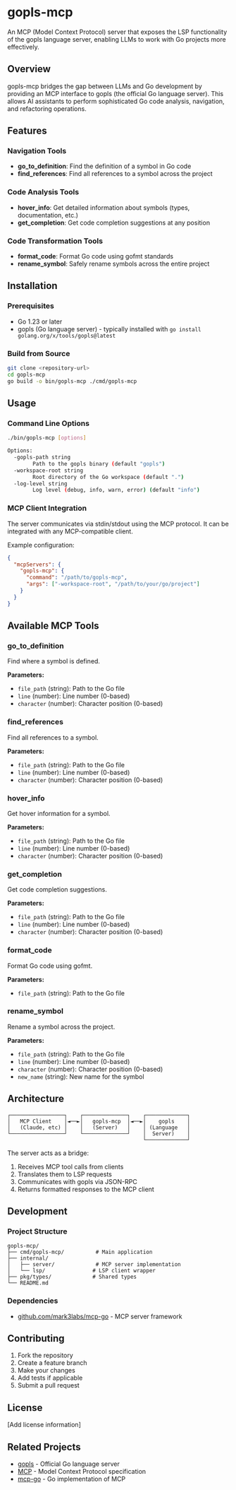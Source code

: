 # gopls-mcp

An MCP (Model Context Protocol) server that exposes the LSP functionality of the gopls language server, enabling LLMs to work with Go projects more effectively.

## Overview

gopls-mcp bridges the gap between LLMs and Go development by providing an MCP interface to gopls (the official Go language server). This allows AI assistants to perform sophisticated Go code analysis, navigation, and refactoring operations.

## Features

### Navigation Tools
- **go_to_definition**: Find the definition of a symbol in Go code
- **find_references**: Find all references to a symbol across the project

### Code Analysis Tools  
- **hover_info**: Get detailed information about symbols (types, documentation, etc.)
- **get_completion**: Get code completion suggestions at any position

### Code Transformation Tools
- **format_code**: Format Go code using gofmt standards
- **rename_symbol**: Safely rename symbols across the entire project

## Installation

### Prerequisites
- Go 1.23 or later
- gopls (Go language server) - typically installed with `go install golang.org/x/tools/gopls@latest`

### Build from Source
```bash
git clone <repository-url>
cd gopls-mcp
go build -o bin/gopls-mcp ./cmd/gopls-mcp
```

## Usage

### Command Line Options
```bash
./bin/gopls-mcp [options]

Options:
  -gopls-path string
        Path to the gopls binary (default "gopls")
  -workspace-root string
        Root directory of the Go workspace (default ".")
  -log-level string
        Log level (debug, info, warn, error) (default "info")
```

### MCP Client Integration

The server communicates via stdin/stdout using the MCP protocol. It can be integrated with any MCP-compatible client.

Example configuration:
```json
{
  "mcpServers": {
    "gopls-mcp": {
      "command": "/path/to/gopls-mcp",
      "args": ["-workspace-root", "/path/to/your/go/project"]
    }
  }
}
```

## Available MCP Tools

### go_to_definition
Find where a symbol is defined.

**Parameters:**
- `file_path` (string): Path to the Go file
- `line` (number): Line number (0-based)  
- `character` (number): Character position (0-based)

### find_references
Find all references to a symbol.

**Parameters:**
- `file_path` (string): Path to the Go file
- `line` (number): Line number (0-based)
- `character` (number): Character position (0-based)

### hover_info
Get hover information for a symbol.

**Parameters:**
- `file_path` (string): Path to the Go file
- `line` (number): Line number (0-based)
- `character` (number): Character position (0-based)

### get_completion
Get code completion suggestions.

**Parameters:**
- `file_path` (string): Path to the Go file
- `line` (number): Line number (0-based)
- `character` (number): Character position (0-based)

### format_code
Format Go code using gofmt.

**Parameters:**
- `file_path` (string): Path to the Go file

### rename_symbol
Rename a symbol across the project.

**Parameters:**
- `file_path` (string): Path to the Go file
- `line` (number): Line number (0-based)
- `character` (number): Character position (0-based)  
- `new_name` (string): New name for the symbol

## Architecture

```
┌─────────────────┐    ┌──────────────┐    ┌─────────────┐
│   MCP Client    │◄──►│   gopls-mcp  │◄──►│    gopls    │
│   (Claude, etc) │    │   (Server)   │    │ (Language   │
└─────────────────┘    └──────────────┘    │  Server)    │
                                           └─────────────┘
```

The server acts as a bridge:
1. Receives MCP tool calls from clients
2. Translates them to LSP requests
3. Communicates with gopls via JSON-RPC
4. Returns formatted responses to the MCP client

## Development

### Project Structure
```
gopls-mcp/
├── cmd/gopls-mcp/          # Main application
├── internal/
│   ├── server/             # MCP server implementation
│   └── lsp/               # LSP client wrapper
├── pkg/types/             # Shared types
└── README.md
```

### Dependencies
- [github.com/mark3labs/mcp-go](https://github.com/mark3labs/mcp-go) - MCP server framework

## Contributing

1. Fork the repository
2. Create a feature branch
3. Make your changes
4. Add tests if applicable
5. Submit a pull request

## License

[Add license information]

## Related Projects

- [gopls](https://github.com/golang/tools/tree/master/gopls) - Official Go language server
- [MCP](https://modelcontextprotocol.io/) - Model Context Protocol specification
- [mcp-go](https://github.com/mark3labs/mcp-go) - Go implementation of MCP